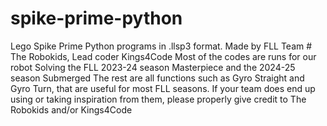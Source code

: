# spike-prime-python
Lego Spike Prime Python programs in .llsp3 format.
Made by FLL Team # The Robokids, Lead coder Kings4Code
Most of the codes are runs for our robot
Solving the FLL 2023-24 season Masterpiece and the 2024-25 season Submerged
The rest are all functions such as Gyro Straight and Gyro Turn, that are useful for most FLL seasons.
If your team does end up using or taking inspiration from them, please properly give credit to The Robokids and/or Kings4Code
